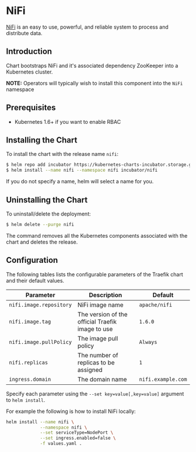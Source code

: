 # NiFi

[NiFi](https://nifi.apache.org/) is an easy to use, powerful, and reliable system to process and distribute data.

## Introduction

Chart bootstraps NiFi and it's associated dependency ZooKeeper into a Kubernetes cluster.

__NOTE:__ Operators will typically wish to install this component into the `NiFi` namespace

## Prerequisites

- Kubernetes 1.6+ if you want to enable RBAC

## Installing the Chart

To install the chart with the release name `nifi`:

```bash
$ helm repo add incubator https://kubernetes-charts-incubator.storage.googleapis.com/
$ helm install --name nifi --namespace nifi incubator/nifi
```

If you do not specify a name, helm will select a name for you.

## Uninstalling the Chart

To uninstall/delete the deployment:

```bash
$ helm delete --purge nifi
```

The command removes all the Kubernetes components associated with the chart and deletes the release.

## Configuration

The following tables lists the configurable parameters of the Traefik chart and their default values.

| Parameter                       | Description                                                          | Default                                   |
| ------------------------------- | -------------------------------------------------------------------- | ----------------------------------------- |
| `nifi.image.repository`         | NiFi image name                                                      | `apache/nifi`                             |
| `nifi.image.tag`                | The version of the official Traefik image to use                     | `1.6.0`                                   |
| `nifi.image.pullPolicy`         | The image pull policy                                                | `Always`                                  |
| `nifi.replicas`                 | The number of replicas to be assigned                                | `1`                                       |
| `ingress.domain`                | The domain name                                                      | `nifi.example.com`                        |

Specify each parameter using the `--set key=value[,key=value]` argument to `helm install`.

For example the following is how to install NiFi locally:

```bash
helm install --name nifi \
             --namespace nifi \
             --set serviceType=NodePort \
             --set ingress.enabled=false \
             -f values.yaml .
```
